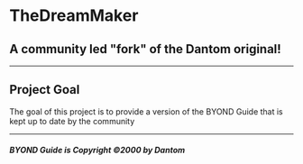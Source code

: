 # TheDreamMaker
## A community led "fork" of the Dantom original!
***
## Project Goal
The goal of this project is to provide a version of the BYOND Guide that is kept up to date by the community
***
##### BYOND Guide is Copyright ©2000 by Dantom

